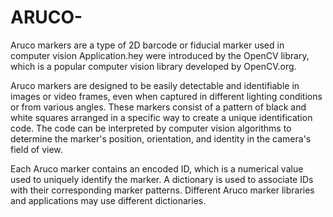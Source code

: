 # ARUCO-
Aruco markers are a type of 2D barcode or fiducial marker used in computer vision Application.hey were introduced by the OpenCV library, which is a popular computer vision library developed by OpenCV.org.

Aruco markers are designed to be easily detectable and identifiable in images or video frames, even when captured in different lighting conditions or from various angles. These markers consist of a pattern of black and white squares arranged in a specific way to create a unique identification code. The code can be interpreted by computer vision algorithms to determine the marker's position, orientation, and identity in the camera's field of view.

Each Aruco marker contains an encoded ID, which is a numerical value used to uniquely identify the marker. A dictionary is used to associate IDs with their corresponding marker patterns. Different Aruco marker libraries and applications may use different dictionaries.
